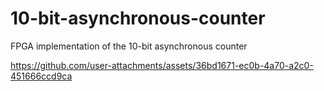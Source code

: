# 10-bit-asynchronous-counter
FPGA implementation of the 10-bit asynchronous counter


https://github.com/user-attachments/assets/36bd1671-ec0b-4a70-a2c0-451666ccd9ca

